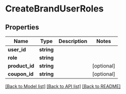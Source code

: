 # CreateBrandUserRoles

## Properties
Name | Type | Description | Notes
------------ | ------------- | ------------- | -------------
**user_id** | **string** |  | 
**role** | **string** |  | 
**product_id** | **string** |  | [optional] 
**coupon_id** | **string** |  | [optional] 

[[Back to Model list]](../README.md#documentation-for-models) [[Back to API list]](../README.md#documentation-for-api-endpoints) [[Back to README]](../README.md)


